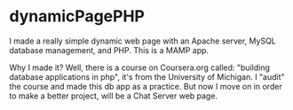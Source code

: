 # dynamicPagePHP
I made a really simple dynamic web page with an Apache server, MySQL database management, and PHP.
This is a MAMP app.

Why I made it? Well, there is a course on Coursera.org called: "building database applications in php", 
it's from the University of Michigan. I "audit" the course and made this db app as a practice.
But now I move on in order to make a better project, will be a Chat Server web page.
